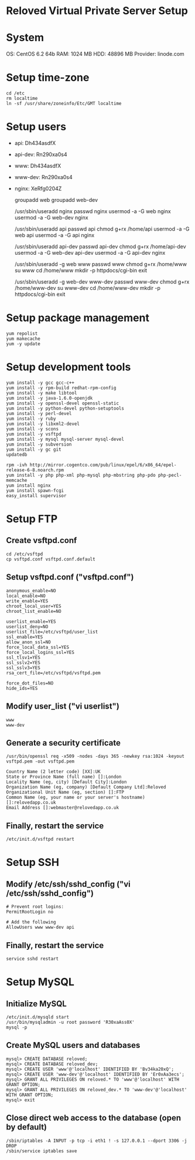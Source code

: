 Reloved Virtual Private Server Setup
=======

# System

OS: CentOS 6.2 64b
RAM: 1024 MB
HDD: 48896 MB
Provider: linode.com

# Setup time-zone

    cd /etc
    rm localtime
    ln -sf /usr/share/zoneinfo/Etc/GMT localtime

# Setup users

* api: Dh434asdfX
* api-dev: Rn290xa0s4
* www: Dh434asdfX
* www-dev: Rn290xa0s4
* nginx: XeRfg0204Z

	groupadd web
	groupadd web-dev

	/usr/sbin/useradd nginx
	passwd nginx
	usermod -a -G web nginx
	usermod -a -G web-dev nginx

	/usr/sbin/useradd api
	passwd api
	chmod g+rx /home/api
	usermod -a -G web api
	usermod -a -G api nginx

	/usr/sbin/useradd api-dev
	passwd api-dev
	chmod g+rx /home/api-dev
	usermod -a -G web-dev api-dev
	usermod -a -G api-dev nginx

	/usr/sbin/useradd -g web www
	passwd www
	chmod g+rx /home/www
	su www
	cd /home/www
	mkdir -p httpdocs/cgi-bin
	exit

	/usr/sbin/useradd -g web-dev www-dev
	passwd www-dev
	chmod g+rx /home/www-dev
	su www-dev
	cd /home/www-dev
	mkdir -p httpdocs/cgi-bin
	exit

# Setup package management

    yum repolist
    yum makecache
    yum -y update
    
# Setup development tools

    yum install -y gcc gcc-c++
    yum install -y rpm-build redhat-rpm-config
    yum install -y make libtool
    yum install -y java-1.6.0-openjdk
    yum install -y openssl-devel openssl-static
    yum install -y python-devel python-setuptools
    yum install -y perl-devel
    yum install -y ruby
    yum install -y libxml2-devel
    yum install -y scons
    yum install -y vsftpd
    yum install -y mysql mysql-server mysql-devel
    yum install -y subversion
    yum install -y gc git
    updatedb
    
    rpm -ivh http://mirror.cogentco.com/pub/linux/epel/6/x86_64/epel-release-6-8.noarch.rpm
    yum install -y php php-xml php-mysql php-mbstring php-pdo php-pecl-memcache
    yum install nginx
    yum install spawn-fcgi
    easy_install supervisor

# Setup FTP

## Create vsftpd.conf

    cd /etc/vsftpd
    cp vsftpd.conf vsftpd.conf.default

## Setup vsftpd.conf ("vsftpd.conf")

    anonymous_enable=NO
    local_enable=NO
    write_enable=YES
    chroot_local_user=YES
    chroot_list_enable=NO
    
    userlist_enable=YES
    userlist_deny=NO
    userlist_file=/etc/vsftpd/user_list
    ssl_enable=YES
    allow_anon_ssl=NO
    force_local_data_ssl=YES
    force_local_logins_ssl=YES
    ssl_tlsv1=YES
    ssl_sslv2=YES
    ssl_sslv3=YES
    rsa_cert_file=/etc/vsftpd/vsftpd.pem
    
    force_dot_files=NO
    hide_ids=YES

## Modify user_list ("vi userlist")

    www
    www-dev

## Generate a security certificate

    /usr/bin/openssl req -x509 -nodes -days 365 -newkey rsa:1024 -keyout vsftpd.pem -out vsftpd.pem
    
    Country Name (2 letter code) [XX]:UK
    State or Province Name (full name) []:London
    Locality Name (eg, city) [Default City]:London
    Organization Name (eg, company) [Default Company Ltd]:Reloved
    Organizational Unit Name (eg, section) []:FTP
    Common Name (eg, your name or your server's hostname) []:relovedapp.co.uk
    Email Address []:webmaster@relovedapp.co.uk

## Finally, restart the service

    /etc/init.d/vsftpd restart

# Setup SSH

## Modify /etc/ssh/sshd_config ("vi /etc/ssh/sshd_config")

    # Prevent root logins:
    PermitRootLogin no
    
    # Add the following
    AllowUsers www www-dev api

## Finally, restart the service

    service sshd restart

# Setup MySQL

## Initialize MySQL

    /etc/init.d/mysqld start
    /usr/bin/mysqladmin -u root password 'R30xaAss0X'
    mysql -p
    
## Create MySQL users and databases

    mysql> CREATE DATABASE reloved;
    mysql> CREATE DATABASE reloved_dev;
    mysql> CREATE USER 'www'@'localhost' IDENTIFIED BY 'Bv34ka20xQ';
    mysql> CREATE USER 'www-dev'@'localhost' IDENTIFIED BY 'Er0xAa3ecs';
    mysql> GRANT ALL PRIVILEGES ON reloved.* TO 'www'@'localhost' WITH GRANT OPTION;
    mysql> GRANT ALL PRIVILEGES ON reloved_dev.* TO 'www-dev'@'localhost' WITH GRANT OPTION;
    mysql> exit
    
## Close direct web access to the database (open by default)

    /sbin/iptables -A INPUT -p tcp -i eth1 ! -s 127.0.0.1 --dport 3306 -j DROP
    /sbin/service iptables save

